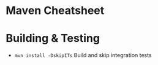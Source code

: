 # Maven Cheatsheet


# Building & Testing
* `mvn install -DskipITs` Build and skip integration tests
